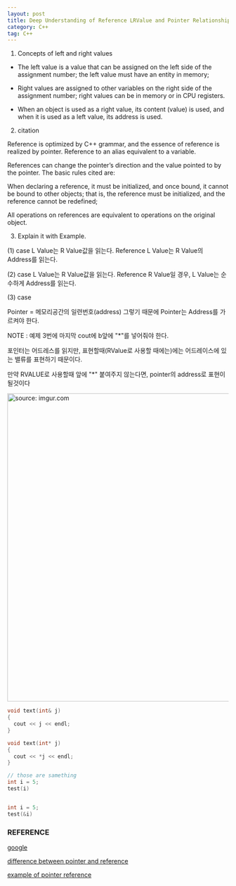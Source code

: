 ```yaml
---
layout: post
title: Deep Understanding of Reference LRValue and Pointer Relationship
category: C++
tag: C++
---
```


1. Concepts of left and right values

- The left value is a value that can be assigned on the left side of the assignment number; the left value must have an entity in memory;

- Right values are assigned to other variables on the right side of the assignment number; right values can be in memory or in CPU registers.

- When an object is used as a right value, its content (value) is used, and when it is used as a left value, its address is used.


2. citation

Reference is optimized by C++ grammar, and the essence of reference is realized by pointer. Reference to an alias equivalent to a variable.

References can change the pointer’s direction and the value pointed to by the pointer.
The basic rules cited are:

When declaring a reference, it must be initialized, and once bound, it cannot be bound to other objects; that is, the reference must be initialized, and the reference cannot be redefined;

All operations on references are equivalent to operations on the original object.

3. Explain it with Example.

(1) case
L Value는 R Value값을 읽는다.
Reference L Value는 R Value의 Address를 읽는다.

(2) case
L Value는 R Value값을 읽는다.
Reference R Value일 경우, L Value는 순수하게 Address를 읽는다.

(3) case

Pointer = 메모리공간의 일련번호(address) 그렇기 때문에 Pointer는 Address를 가르켜야 한다.

NOTE : 예제 3번에 마지막 cout에 b앞에 "*"를 넣어줘야 한다.

포인터는 어드레스를 읽지만, 표현할때(RValue로 사용할 때에는)에는 어드레이스에 있는 밸류를 표현하기 때문이다.

만약 RVALUE로 사용할때 앞에 "*" 붙여주지 않는다면, pointer의 address로 표현이 될것이다

<a href="https://postimg.cc/VdBPhQw8"><img src="https://i.postimg.cc/MKgZvqrv/Screen-Shot-2022-02-12-at-2-48-34-PM.png" width="700px" title="source: imgur.com" /><a>


```c++
void text(int& j)
{
  cout << j << endl;
}

void text(int* j)
{
  cout << *j << endl;
}

// those are samething
int i = 5;
test(i)


int i = 5;
test(&i)

```

### REFERENCE

[google](https://www.google.com/search?q=pointer+to+reference+c%2B%2B+mean&client=ubuntu&hs=BvU&channel=fs&sxsrf=APq-WBsUl_wR18xXrMqdVupv_soqDxD7mQ:1643852273939&source=lnms&tbm=isch&sa=X&ved=2ahUKEwjrmef2suL1AhWDHKYKHcWtA-kQ_AUoAXoECAEQAw&biw=1608&bih=938&dpr=1#imgrc=53Pcz1UiEQ9-kM)


[difference between pointer and reference](https://www.educative.io/edpresso/differences-between-pointers-and-references-in-cpp)

[example of pointer reference](https://www.chriswirz.com/software/pointers-references-and-back-in-cpp)
